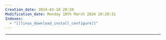 ```yaml
---
Creation_date: 2024-03-18 20:28
Modification_date: Monday 18th March 2024 20:28:31
Indexes:
  - "[[linux_download_install_configure]]"
---
```


----














